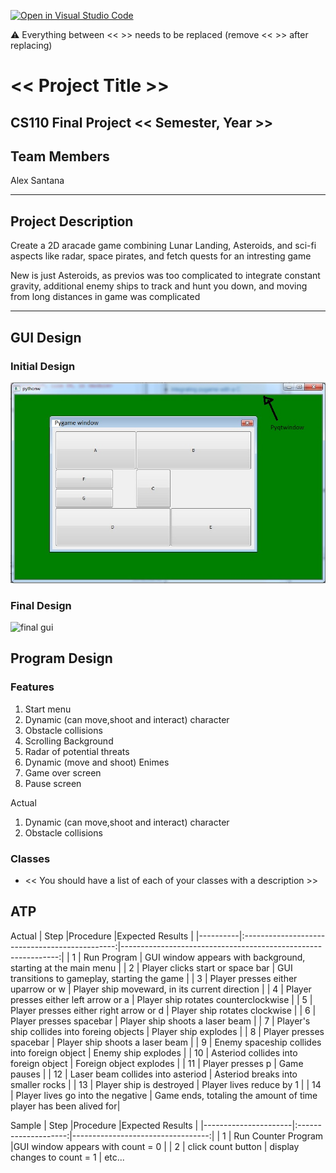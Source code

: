 [![Open in Visual Studio Code](https://classroom.github.com/assets/open-in-vscode-718a45dd9cf7e7f842a935f5ebbe5719a5e09af4491e668f4dbf3b35d5cca122.svg)](https://classroom.github.com/online_ide?assignment_repo_id=14628162&assignment_repo_type=AssignmentRepo)

:warning: Everything between << >> needs to be replaced (remove << >> after replacing)

# << Project Title >>
## CS110 Final Project  << Semester, Year >>

## Team Members

Alex Santana

***

## Project Description

Create a 2D aracade game combining Lunar Landing, Asteroids, and sci-fi aspects like radar, space pirates, and fetch quests for an intresting game

New is just Asteroids, as previos was too complicated to integrate constant gravity, additional enemy ships to track and hunt you down, and moving from long distances in game was complicated
***    

## GUI Design

### Initial Design

![initial gui](assets/gui.jpg)

### Final Design

![final gui](assets/finalgui.jpg)

## Program Design

### Features

1. Start menu
2. Dynamic (can move,shoot and interact) character
3. Obstacle collisions
4. Scrolling Background
5. Radar of potential threats
6. Dynamic (move and shoot) Enimes
7. Game over screen
8. Pause screen

Actual
1. Dynamic (can move,shoot and interact) character
2. Obstacle collisions
### Classes

- << You should have a list of each of your classes with a description >>

## ATP
Actual
| Step     |Procedure                                       |Expected Results                                               |
|----------|:----------------------------------------------:|--------------------------------------------------------------:|
|  1       | Run Program                                    | GUI window appears with background, starting at the main menu |
|  2       | Player clicks start or space bar               | GUI transitions to gameplay, starting the game                |
|  3       | Player presses either uparrow or w             | Player ship moveward, in its current direction                |
|  4       | Player presses either left arrow or a          | Player ship rotates counterclockwise                          |
|  5       | Player presses either right arrow or d         | Player ship rotates clockwise                                 |
|  6       | Player presses spacebar                        | Player ship shoots a laser beam                               |
|  7       | Player's ship collides into foreing objects    | Player ship explodes                                          |
|  8       | Player presses spacebar                        | Player ship shoots a laser beam                               |
|  9       | Enemy spaceship collides into foreign object   | Enemy ship explodes                                           |
|  10      | Asteriod collides into foreign object          | Foreign object explodes                                       |
|  11      | Player presses p                               | Game pauses                                                   |
|  12      | Laser beam collides into asteriod              | Asteriod breaks into smaller rocks                            |
|  13      | Player ship is destroyed                       | Player lives reduce by 1                                      |
|  14      | Player lives go into the negative              | Game ends, totaling the amount of time player has been alived for|

Sample
| Step                 |Procedure             |Expected Results                   |
|----------------------|:--------------------:|----------------------------------:|
|  1                   | Run Counter Program  |GUI window appears with count = 0  |
|  2                   | click count button   | display changes to count = 1      |
etc...
